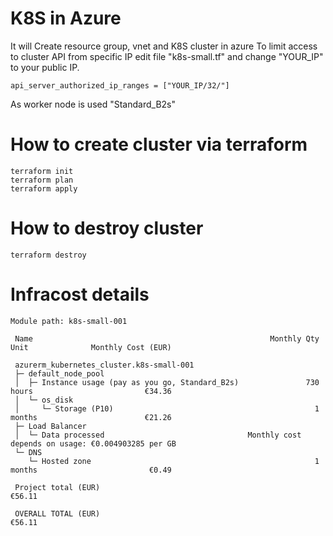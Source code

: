 # K8S in Azure
It will Create resource group, vnet and K8S cluster in azure
To limit access to cluster API from specific IP edit file "k8s-small.tf" and change  "YOUR_IP" to your public IP.

```
api_server_authorized_ip_ranges = ["YOUR_IP/32/"]
```

As worker node is used "Standard_B2s"

# How to create cluster via terraform
```
terraform init 
terraform plan
terraform apply
```

# How to destroy cluster
```
terraform destroy
```

# Infracost details

```
Module path: k8s-small-001

 Name                                                     Monthly Qty  Unit              Monthly Cost (EUR)

 azurerm_kubernetes_cluster.k8s-small-001
 ├─ default_node_pool
 │  ├─ Instance usage (pay as you go, Standard_B2s)               730  hours                         €34.36
 │  └─ os_disk
 │     └─ Storage (P10)                                             1  months                        €21.26
 ├─ Load Balancer
 │  └─ Data processed                                Monthly cost depends on usage: €0.004903285 per GB
 └─ DNS
    └─ Hosted zone                                                  1  months                         €0.49

 Project total (EUR)                                                                                 €56.11

 OVERALL TOTAL (EUR)                                                                                 €56.11
 ```
